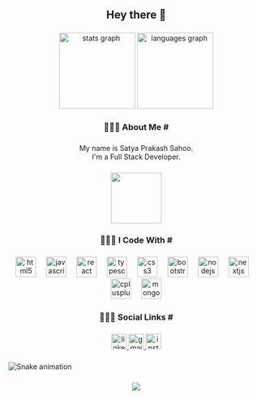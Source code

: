 <h2 align="center">Hey there 👋</h2>

###

<div align="center">
  <img src="https://github-readme-stats.vercel.app/api?username=Satya1824&hide_title=false&hide_rank=false&show_icons=true&include_all_commits=true&count_private=true&disable_animations=false&theme=react&locale=en&hide_border=false&order=1" height="150" alt="stats graph"  />
  <img src="https://github-readme-stats.vercel.app/api/top-langs?username=Satya1824&locale=en&hide_title=false&layout=compact&card_width=320&langs_count=6&theme=react&hide_border=false&order=2" height="150" alt="languages graph"  />
</div>

###

<p align="left"></p>

###

<h3 align="center">🧑🏻‍💻 About Me #</h3>

###

<p align="center">My name is Satya Prakash Sahoo.<br>I'm a Full Stack Developer.</p>

###

<p align="left"></p>

###

<div align="center">
  <img height="100" src="https://gifdb.com/images/high/nerd-ginger-cat-typing-8308pf65yrgevcln.gif"  />
</div>

###

<p align="left"></p>

###

<h3 align="center">🧑🏻‍💻 I Code With #</h3>

###

<div align="center">
  <img src="https://cdn.jsdelivr.net/gh/devicons/devicon/icons/html5/html5-original.svg" height="40" alt="html5 logo"  />
  <img width="12" />
  <img src="https://cdn.jsdelivr.net/gh/devicons/devicon/icons/javascript/javascript-original.svg" height="40" alt="javascript logo"  />
  <img width="12" />
  <img src="https://cdn.jsdelivr.net/gh/devicons/devicon/icons/react/react-original.svg" height="40" alt="react logo"  />
  <img width="12" />
  <img src="https://cdn.jsdelivr.net/gh/devicons/devicon/icons/typescript/typescript-original.svg" height="40" alt="typescript logo"  />
  <img width="12" />
  <img src="https://cdn.jsdelivr.net/gh/devicons/devicon/icons/css3/css3-original.svg" height="40" alt="css3 logo"  />
  <img width="12" />
  <img src="https://cdn.jsdelivr.net/gh/devicons/devicon/icons/bootstrap/bootstrap-original.svg" height="40" alt="bootstrap logo"  />
  <img width="12" />
  <img src="https://cdn.jsdelivr.net/gh/devicons/devicon/icons/nodejs/nodejs-original.svg" height="40" alt="nodejs logo"  />
  <img width="12" />
  <img src="https://cdn.jsdelivr.net/gh/devicons/devicon/icons/nextjs/nextjs-original.svg" height="40" alt="nextjs logo"  />
  <img width="12" />
  <img src="https://cdn.jsdelivr.net/gh/devicons/devicon/icons/cplusplus/cplusplus-original.svg" height="40" alt="cplusplus logo"  />
  <img width="12" />
  <img src="https://cdn.jsdelivr.net/gh/devicons/devicon/icons/mongodb/mongodb-original.svg" height="40" alt="mongodb logo"  />
</div>

###

<p align="left"></p>

###

<h3 align="center">🧑🏻‍💻 Social Links #</h3>

###

<div align="center">
  <a href="https://www.linkedin.com/in/satya-prakash-sahoo-932a23209/" target="_blank">
    <img src="https://img.shields.io/static/v1?message=LinkedIn&logo=linkedin&label=&color=0077B5&logoColor=white&labelColor=&style=for-the-badge" height="30" alt="linkedin logo"  />
  </a>
  <a href="satsou24@gmail.com" target="_blank">
    <img src="https://img.shields.io/static/v1?message=Gmail&logo=gmail&label=&color=D14836&logoColor=white&labelColor=&style=for-the-badge" height="30" alt="gmail logo"  />
  </a>
  <a href="https://www.instagram.com/_satyaprakash_24/" target="_blank">
    <img src="https://img.shields.io/static/v1?message=Instagram&logo=instagram&label=&color=E4405F&logoColor=white&labelColor=&style=for-the-badge" height="30" alt="instagram logo"  />
  </a>
</div>

###

<p align="left"></p>

###

<img src="https://github.com/Satya1824/Satya1824/blob/output/github-contribution-grid-snake.svg" alt="Snake animation" />

###

<p align="left"></p>

###

<div align="center">
  <img src="https://visitor-badge.laobi.icu/badge?page_id=Satya1824.Satya1824&left_color=crimson&left_text=Visits"  />
</div>

###

